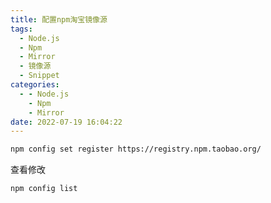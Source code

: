 ```yaml
---
title: 配置npm淘宝镜像源
tags:
  - Node.js
  - Npm
  - Mirror
  - 镜像源
  - Snippet
categories:
  - - Node.js
    - Npm
    - Mirror
date: 2022-07-19 16:04:22
---
```



```bash
npm config set register https://registry.npm.taobao.org/
```

查看修改

```bash
npm config list
```

